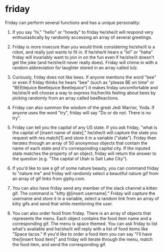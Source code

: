 # friday

Friday can perform several functions and has a unique personality:

1. If you say "hi," "hello" or "howdy" to friday he/she/it will respond very enthusiastically by randomly accessing an array of several greetings.

2. Friday is more insecure than you would think considering he/she/it is a robot, and really just wants to fit in. If he/she/it hears a "lol" or "haha" friday will invariably want to join in on the fun even if he/she/it doesn't get the joke (and he/she/it never really does). Friday will chime in with a random abbreviation for laughter stored in an array called lulz.

3. Curiously, friday does not like bees. If anyone mentions the word "bee" or even if friday thinks he hears "bee" (such as "please BE on time" or "BEEtlejuice Beetlejuice Beetlejuice") it makes friday uncomfortable and he/she/it will choose a way to express his/her/its feeling about bees by picking randomly from an array called beeReactions.

4. Friday can also summon the wisdom of the great Jedi Warrior, Yoda. If anyone uses the word "try", friday will say "Do or do not. There is no try".

5. Friday can tell you the capital of any US state. If you ask friday, "what is the capital of [insert name of state]," he/she/it will capture the state you request with res.match[1] and store it in a variable ("state"). Friday then iterates through an array of 50 anonymous objects that contain the name of each state and it's corresponding capital city. If the inputed state matches the property of an object, friday will return the answer to the question (e.g. "The capital of Utah is Salt Lake City").

6. If you'd like to see a gif of some nature beauty, you can command friday to "nature me" and friday will randomly select a beautiful nature gif from an array of gif links from giphy.com.

7. You can also have friday send any member of the slack channel a kitten gif. The command is "kitty @[insert username]." Friday will capture the username and store it in a variable, select a random link from an array of kitty gifs and send that while mentioning the user.

8. You can also order food from friday. There is an array of objects that represents the menu. Each object contains the food item name and a corresponding gif. The menu is space themed. You can ask friday to list what's available and he/she/it will reply with a list of food items like "Space tacos." If you'd like to order a food item you can say "I'll have the/[insert food item]" and friday will iterate through the menu, match the food item, and send the corresponding gif.
